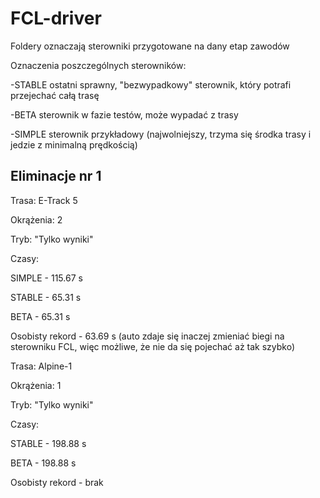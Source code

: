 # FCL-driver

Foldery oznaczają sterowniki przygotowane na dany etap zawodów

Oznaczenia poszczególnych sterowników:

-STABLE ostatni sprawny, "bezwypadkowy" sterownik, który potrafi przejechać całą trasę

-BETA sterownik w fazie testów, może wypadać z trasy

-SIMPLE sterownik przykładowy (najwolniejszy, trzyma się środka trasy i jedzie z minimalną prędkością)

## Eliminacje nr 1

Trasa: E-Track 5

Okrążenia: 2

Tryb: "Tylko wyniki"

Czasy:

SIMPLE - 115.67 s

STABLE - 65.31 s

BETA - 65.31 s

Osobisty rekord - 63.69 s (auto zdaje się inaczej zmieniać biegi na sterowniku FCL, więc możliwe, że nie da się pojechać aż tak szybko)


Trasa: Alpine-1

Okrążenia: 1

Tryb: "Tylko wyniki"

Czasy:

STABLE - 198.88 s

BETA - 198.88 s

Osobisty rekord - brak
